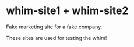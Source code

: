 # whim-site1 + whim-site2

Fake marketing site for a fake company.

These sites are used for testing the whim!
